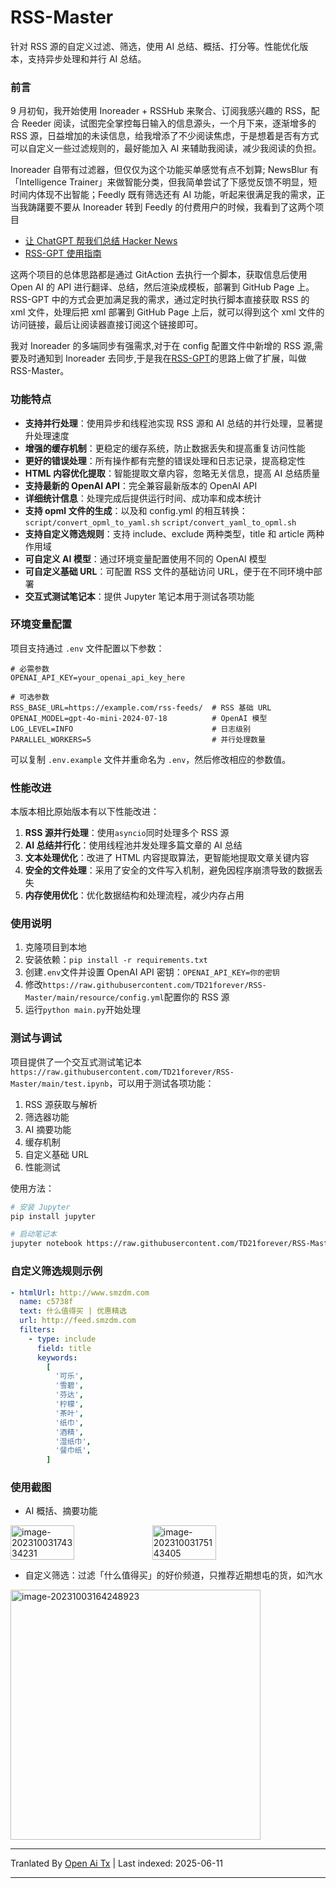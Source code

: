 # RSS-Master

针对 RSS 源的自定义过滤、筛选，使用 AI 总结、概括、打分等。性能优化版本，支持异步处理和并行 AI 总结。

### 前言

9 月初旬，我开始使用 Inoreader + RSSHub 来聚合、订阅我感兴趣的 RSS，配合 Reeder 阅读，试图完全掌控每日输入的信息源头，一个月下来，逐渐增多的 RSS 源，日益增加的未读信息，给我增添了不少阅读焦虑，于是想着是否有方式可以自定义一些过滤规则的，最好能加入 AI 来辅助我阅读，减少我阅读的负担。

Inoreader 自带有过滤器，但仅仅为这个功能买单感觉有点不划算; NewsBlur 有「Intelligence Trainer」来做智能分类，但我简单尝试了下感觉反馈不明显，短时间内体现不出智能；Feedly 既有筛选还有 AI 功能，听起来很满足我的需求，正当我踌躇要不要从 Inoreader 转到 Feedly 的付费用户的时候，我看到了这两个项目

- [让 ChatGPT 帮我们总结 Hacker News](https://blog.betacat.io/post/2023/06/summarize-hacker-news-by-chatgpt/)
- [RSS-GPT 使用指南](http://yinan.me/rss-gpt-manual-zh.html)

这两个项目的总体思路都是通过 GitAction 去执行一个脚本，获取信息后使用 Open AI 的 API 进行翻译、总结，然后渲染成模板，部署到 GitHub Page 上。RSS-GPT 中的方式会更加满足我的需求，通过定时执行脚本直接获取 RSS 的 xml 文件，处理后把 xml 部署到 GitHub Page 上后，就可以得到这个 xml 文件的访问链接，最后让阅读器直接订阅这个链接即可。

我对 Inoreader 的多端同步有强需求,对于在 config 配置文件中新增的 RSS 源,需要及时通知到 Inoreader 去同步,于是我在[RSS-GPT](https://github.com/yinan-c/)的思路上做了扩展，叫做 RSS-Master。

### 功能特点

- **支持并行处理**：使用异步和线程池实现 RSS 源和 AI 总结的并行处理，显著提升处理速度
- **增强的缓存机制**：更稳定的缓存系统，防止数据丢失和提高重复访问性能
- **更好的错误处理**：所有操作都有完整的错误处理和日志记录，提高稳定性
- **HTML 内容优化提取**：智能提取文章内容，忽略无关信息，提高 AI 总结质量
- **支持最新的 OpenAI API**：完全兼容最新版本的 OpenAI API
- **详细统计信息**：处理完成后提供运行时间、成功率和成本统计
- **支持 opml 文件的生成**：以及和 config.yml 的相互转换：`script/convert_opml_to_yaml.sh` `script/convert_yaml_to_opml.sh`
- **支持自定义筛选规则**：支持 include、exclude 两种类型，title 和 article 两种作用域
- **可自定义 AI 模型**：通过环境变量配置使用不同的 OpenAI 模型
- **可自定义基础 URL**：可配置 RSS 文件的基础访问 URL，便于在不同环境中部署
- **交互式测试笔记本**：提供 Jupyter 笔记本用于测试各项功能

### 环境变量配置

项目支持通过 `.env` 文件配置以下参数：

```
# 必需参数
OPENAI_API_KEY=your_openai_api_key_here

# 可选参数
RSS_BASE_URL=https://example.com/rss-feeds/  # RSS 基础 URL
OPENAI_MODEL=gpt-4o-mini-2024-07-18          # OpenAI 模型
LOG_LEVEL=INFO                               # 日志级别
PARALLEL_WORKERS=5                           # 并行处理数量
```

可以复制 `.env.example` 文件并重命名为 `.env`，然后修改相应的参数值。

### 性能改进

本版本相比原始版本有以下性能改进：

1. **RSS 源并行处理**：使用`asyncio`同时处理多个 RSS 源
2. **AI 总结并行化**：使用线程池并发处理多篇文章的 AI 总结
3. **文本处理优化**：改进了 HTML 内容提取算法，更智能地提取文章关键内容
4. **安全的文件处理**：采用了安全的文件写入机制，避免因程序崩溃导致的数据丢失
5. **内存使用优化**：优化数据结构和处理流程，减少内存占用

### 使用说明

1. 克隆项目到本地  
2. 安装依赖：`pip install -r requirements.txt`  
3. 创建`.env`文件并设置 OpenAI API 密钥：`OPENAI_API_KEY=你的密钥`  
4. 修改`https://raw.githubusercontent.com/TD21forever/RSS-Master/main/resource/config.yml`配置你的 RSS 源  
5. 运行`python main.py`开始处理

### 测试与调试

项目提供了一个交互式测试笔记本 `https://raw.githubusercontent.com/TD21forever/RSS-Master/main/test.ipynb`，可以用于测试各项功能：

1. RSS 源获取与解析  
2. 筛选器功能  
3. AI 摘要功能  
4. 缓存机制  
5. 自定义基础 URL  
6. 性能测试

使用方法：

```bash
# 安装 Jupyter
pip install jupyter

# 启动笔记本
jupyter notebook https://raw.githubusercontent.com/TD21forever/RSS-Master/main/test.ipynb
```

### 自定义筛选规则示例

```yaml
- htmlUrl: http://www.smzdm.com
  name: c5738f
  text: 什么值得买 | 优惠精选
  url: http://feed.smzdm.com
  filters:
    - type: include
      field: title
      keywords:
        [
          '可乐',
          '雪碧',
          '芬达',
          '柠檬',
          '茶叶',
          '纸巾',
          '酒精',
          '湿纸巾',
          '餐巾纸',
        ]
```

### 使用截图

- AI 概括、摘要功能

<div style="display: flex;">
    <img src="https://qiniu.dcts.top/typora/202310031757486.png" alt="image-20231003174334231" style="width: 45%;">
    <img src="https://qiniu.dcts.top/typora/202310031757686.png" alt="image-20231003175143405" style="width: 45%;">
</div>

- 自定义筛选：过滤「什么值得买」的好价频道，只推荐近期想屯的货，如汽水

<img src="https://qiniu.dcts.top/typora/%E4%BB%80%E4%B9%88%E5%80%BC%E5%BE%97%E4%B9%B0-%E6%B1%BD%E6%B0%B4.png" alt="image-20231003164248923" style="width: 400; height: 400;" />

---

Tranlated By [Open Ai Tx](https://github.com/OpenAiTx/OpenAiTx) | Last indexed: 2025-06-11

---
